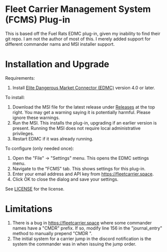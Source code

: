 # Fleet Carrier Management System (FCMS) Plug-in

This is based off the Fuel Rats EDMC plug-in, given my inability to find their git repo. I am not the author of most of this. I merely added support for different commander nams and MSI installer support.

# Installation and Upgrade

Requirements:
1. Install [Elite Dangerous Market Connector (EDMC)](https://github.com/EDCD/EDMarketConnector/wiki/Installation-&-Setup) version 4.0 or later.

To install:
1. Download the MSI file for the latest release under [Releases](https://github.com/anthonylangsworth/EDMFAT/releases) at the top right. You may get a warning saying it is potentially harmful. Please ignore these warnings.
2. Run the MSI. This installs the plug-in, upgrading if an earlier version is present. Running the MSI does not require local administrative privileges.
3. Restart EDMC if it was already running.

To configure (only needed once):
1. Open the "File" -> "Settings" menu. This opens the EDMC settings menu.
2. Navigate to the "FCMS" tab. This shows settings for this plug-in.
3. Enter your email address and API key from https://fleetcarrier.space.
4. Click OK to close the dialog and save your settings.

See [LICENSE](LICENSE) for the license.

# Limitations

1. There is a bug in https://fleetcarrier.space where some commander names have a "CMDR" prefix. If so, modify line 156 in  the "journal_entry" method to
manually prepend "CMDR ".
2. The initial system for a carrier jump in the discord notification is the system the commander was in when issuing the jump order.
